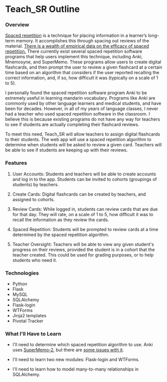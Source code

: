 # Teach_SR Outline

### Overview

[Spaced repetition](https://en.wikipedia.org/wiki/Spaced_repetition) is a technique for placing information in a learner’s long-term memory. It accomplishes this through spacing out reviews of the material. [There is a wealth of empirical data on the efficacy of spaced repetition.](https://www.gwern.net/Spaced-repetition#literature-review) There currently exist several spaced repetition software programs that help users implement this technique, including Anki, Mnemosyne, and SuperMemo. These programs allow users to create digital flashcards, and then prompt the user to review a given flashcard at a certain time based on an algorithm that considers if the user reported recalling the correct information, and, if so, how difficult it was (typically on a scale of 1 to 5).

I personally found the spaced repetition software program Anki to be extremely useful in learning mandarin vocabulary. Programs like Anki are commonly used by other language learners and medical students, and have been for decades. However, in all of my years of language classes, I never had a teacher who used spaced repetition software in the classroom. I believe this is because existing programs do not have any way for teachers to see if students are actually completing their flashcard reviews.

To meet this need, Teach_SR will allow teachers to assign digital flashcards to their students. The web app will use a spaced repetition algorithm to determine when students will be asked to review a given card. Teachers will be able to see if students are keeping up with their reviews.


### Features

1. User Accounts: Students and teachers will be able to create accounts and log in to the app. Students can be invited to cohorts (groupings of students) by teachers.

2. Create Cards: Digital flashcards can be created by teachers, and assigned to cohorts.

3. Review Cards: While logged in, students can review cards that are due for that day. They will rate, on a scale of 1 to 5, how difficult it was to recall the information as they review the cards.

4. Spaced Repetition: Students will be prompted to review cards at a time determined by the spaced repetition algorithm.

5. Teacher Oversight: Teachers will be able to view any given student's progress on their reviews, provided the student is in a cohort that the teacher created. This could be used for grading purposes, or to help students who need it.

### Technologies

* Python
* Flask
* MySQL
* SQLAlchemy
* Flask-login
* WTForms
* Jinja2 templates
* Pivotal Tracker

### What I'll Have to Learn

* I'll need to determine which spaced repetition algorithm to use. Anki uses [SuperMemo-2](https://www.supermemo.com/english/ol/sm2.htm), but there are [some issues with it](http://www.blueraja.com/blog/477/a-better-spaced-repetition-learning-algorithm-sm2).

* I'll need to learn two new modules: Flask-login and WTForms.

* I'll need to learn how to model many-to-many relationships in SQLAlchemy.
